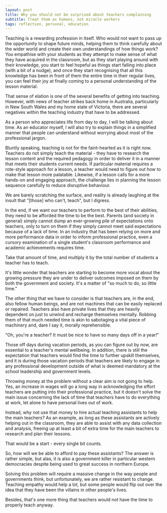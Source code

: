 ```yaml
---
layout: post
title: Why you should not be surprised about teachers complaining
subtitle: Treat them as humans, not miracle workers
tags: reflection, personal, education
---
```

Teaching is a rewarding profession in itself. Who would not want to pass up the opportunity to shape future minds, helping them to think carefully about the wider world and create their own understandings of how things work? You empathise with your students as they attempt to make sense of what they have acquired in the classroom, but as they start playing around with their knowledge, you start to feel hopeful as things start falling into place (with a bit of a nudge), and once they start recognising that all this knowledge has been in front of them the entire time in their regular lives, you can feel their joy at finally coming to a personal understanding of the lesson material.

That sense of elation is one of the several benefits of getting into teaching. However, with news of teacher strikes back home in Australia, particularly in New South Wales and my home state of Victoria, there are several negatives within the teaching industry that have to be addressed.

As a person who appreciates life from day to day, I will be talking about time. As an educator myself, I will also try to explain things in a simplified manner that people can understand without worrying about most of the professional jargon.

Bluntly speaking, teaching is not for the faint-hearted as it is right now. Teachers do not simply teach the material - they have to research the lesson content and the required pedagogy in order to deliver it in a manner that meets their students current needs. If particular material requires a rote-style approach for a lesson, a teacher would need to figure out how to make that lesson more palatable. Likewise, if a lesson calls for a more hands-on and engaging approach, the challenge lies in planning the lesson sequence carefully to reduce disruptive behaviour.

We are barely scratching the surface, and reality is already laughing at the insult that "[those] who can't, teach", but I digress.

In the end, if we want our teachers to perform to the best of their abilities, they need to be afforded the time to be the best. Parents (and society in general) simply cannot dump an ever-growing pile of expectations onto teachers, only to turn on them if they simply cannot meet said expectations because of a lack of time. In an industry that has been relying on more and more performance data in order to inform professional practice, even a cursory examination of a single student's classroom performance and academic achievements requires time.

Take that amount of time, and multiply it by the total number of students a teacher has to teach.

It's little wonder that teachers are starting to become more vocal about the growing pressure they are under to deliver outcomes imposed on them by both the government and society. It's a matter of "so much to do, so little time."

The other thing that we have to consider is that teachers are, in the end, also fellow human beings, and are not machines that can be easily replaced or repaired. Teachers also have private lives that they are heavily dependent on just to unwind and recharge themselves mentally. Robbing them of that much needed time is akin to sabotaging a vital piece of machinery and, dare I say it, morally reprehensible.

"Oh, you're a teacher? It must be nice to have so many days off in a year!"

Those off days during vacation periods, as you can figure out by now, are essential to a teacher's mental wellbeing. In addition, there is still the expectation that teachers would find the time to further upskill themselves, and it is during those vacation periods that teachers are likely to engage in any professional development outside of what is deemed mandatory at the school leadership and government levels.

Throwing money at the problem without a clear aim is not going to help. Yes, an increase in wages will go a long way in acknowledging the effort teachers are putting into their professional practice, but it doesn't solve the main issue concerning the lack of time that teachers have to do everything at work, let alone to have personal lives out of work.

Instead, why not use that money to hire actual teaching assistants to help the main teachers? As an example, as long as these assistants are actively helping out in the classroom, they are able to assist with any data collection and analysis, freeing up at least a bit of extra time for the main teachers to research and plan their lessons.

That would be a start - every single bit counts.

So,  how will we be able to afford to pay these assistants? The answer is rather simple, but alas, it is also a government killer in particular western democracies despite being used to great success in northern Europe.

Solving this problem will require a massive change in the way people and governments think, but unfortunately, we are rather resistant to change. Teaching empathy would help a lot, but some people would flip out over the idea that they have been the villains in other people's lives.

Besides, that's one more thing that teachers would not have the time to properly teach anyway.

